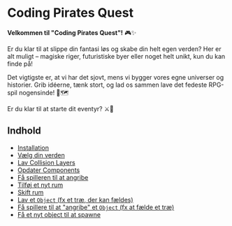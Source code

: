 # Coding Pirates Quest

**Velkommen til "Coding Pirates Quest"!** 🎮✨

Er du klar til at slippe din fantasi løs og skabe din helt egen verden? Her er alt muligt – magiske riger, futuristiske byer eller noget helt unikt, kun du kan finde på!

Det vigtigste er, at vi har det sjovt, mens vi bygger vores egne universer og historier. Grib idéerne, tænk stort, og lad os sammen lave det fedeste RPG-spil nogensinde! 🚀🗺️

Er du klar til at starte dit eventyr? ⚔️🌟

## Indhold

- [Installation](./docs/installation.md)
- [Vælg din verden](./docs/sprites.md)
- [Lav Collision Layers](./docs/add_layers.md)
- [Opdater Components](./docs/update_components.md)
- [Få spilleren til at angribe](./docs/player_attack_1.md)
- [Tilføj et nyt rum](./docs/add_room.md)
- [Skift rum](./docs/switch_room.md)
- [Lav et `Object` (fx et træ, der kan fældes)](./docs/create_object.md)
- [Få spillere til at "angribe" et `Object` (fx at fælde et træ)](./docs/attack_object.md)
- [Få et nyt object til at spawne](./docs/spawn_object.md)